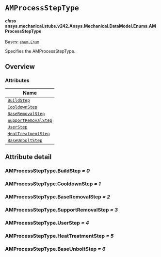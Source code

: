 # `AMProcessStepType`



#### *class* ansys.mechanical.stubs.v242.Ansys.Mechanical.DataModel.Enums.AMProcessStepType

Bases: [`enum.Enum`](https://docs.python.org/3/library/enum.html#enum.Enum)

Specifies the AMProcessStepType.

<!-- !! processed by numpydoc !! -->

<a id="overview"></a>

## Overview

### Attributes

| Name |
| --------------------------------------------------------------- |
| [`BuildStep`](#AMProcessStepType.BuildStep) |
| [`CooldownStep`](#AMProcessStepType.CooldownStep) |
| [`BaseRemovalStep`](#AMProcessStepType.BaseRemovalStep) |
| [`SupportRemovalStep`](#AMProcessStepType.SupportRemovalStep) |
| [`UserStep`](#AMProcessStepType.UserStep) |
| [`HeatTreatmentStep`](#AMProcessStepType.HeatTreatmentStep) |
| [`BaseUnboltStep`](#AMProcessStepType.BaseUnboltStep) |

<a id="attribute-detail"></a>

## Attribute detail

<a id="AMProcessStepType.BuildStep"></a>

### AMProcessStepType.BuildStep *= 0*

<a id="AMProcessStepType.CooldownStep"></a>

### AMProcessStepType.CooldownStep *= 1*

<a id="AMProcessStepType.BaseRemovalStep"></a>

### AMProcessStepType.BaseRemovalStep *= 2*

<a id="AMProcessStepType.SupportRemovalStep"></a>

### AMProcessStepType.SupportRemovalStep *= 3*

<a id="AMProcessStepType.UserStep"></a>

### AMProcessStepType.UserStep *= 4*

<a id="AMProcessStepType.HeatTreatmentStep"></a>

### AMProcessStepType.HeatTreatmentStep *= 5*

<a id="AMProcessStepType.BaseUnboltStep"></a>

### AMProcessStepType.BaseUnboltStep *= 6*


